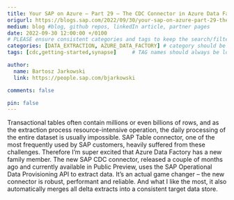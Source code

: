 ```yaml
---
title: Your SAP on Azure – Part 29 – The CDC Connector in Azure Data Factory
origurl: https://blogs.sap.com/2022/09/30/your-sap-on-azure-part-29-the-cdc-connector-in-azure-data-factory/
medium: blog #blog, github repos, linkedIn article, partner pages
date: 2022-09-30 12:00:00 +/0100
# PLEASE ensure consistent categories and tags to keep the search/filtering meaningful!
categories: [DATA_EXTRACTION, AZURE_DATA_FACTORY] # category should be a topic and sub-category primary product
tags: [cdc,getting-started,synapse]     # TAG names should always be lowercase

author:
  name: Bartosz Jarkowski
  link: https://people.sap.com/bjarkowski

comments: false

pin: false
---
```

 Transactional tables often contain millions or even billions of rows, and as the extraction process resource-intensive operation, the daily processing of the entire dataset is usually impossible. SAP Table connector, one of the most frequently used by SAP customers, heavily suffered from these challenges. Therefore I’m super excited that Azure Data Factory has a new family member. The new SAP CDC connector, released a couple of months ago and currently available in Public Preview, uses the SAP Operational Data Provisioning API to extract data. It’s an actual game changer – the new connector is robust, performant and reliable. And what I like the most, it also automatically merges all delta extracts into a consistent target data store.
